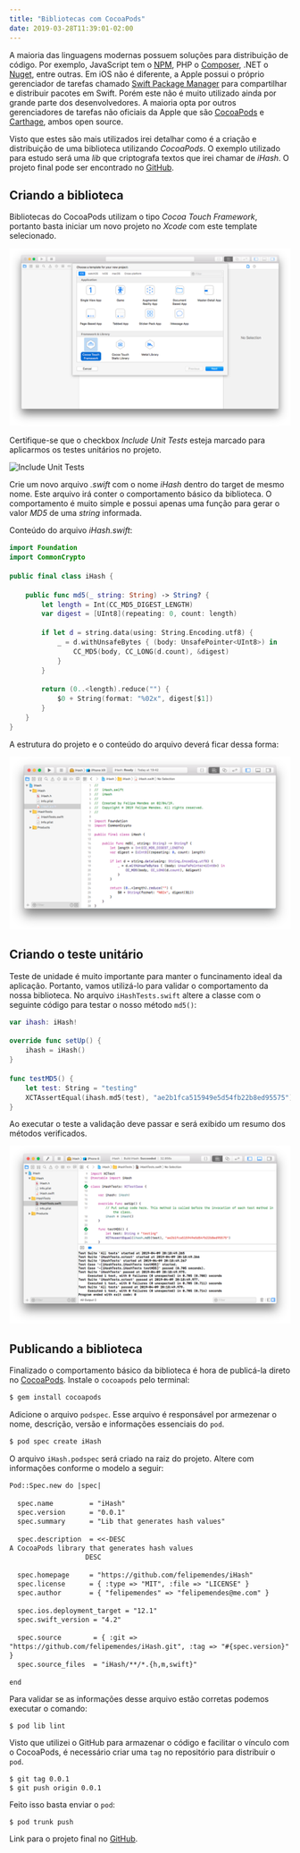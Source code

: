 ```yaml
---
title: "Bibliotecas com CocoaPods"
date: 2019-03-28T11:39:01-02:00
---
```


A maioria das linguagens modernas possuem soluções para distribuição de código. Por exemplo, JavaScript tem o [NPM](https://www.npmjs.com/), PHP o [Composer](https://getcomposer.org/), .NET o [Nuget](https://getcomposer.org/), entre outras. Em iOS não é diferente, a Apple possui o próprio gerenciador de tarefas chamado [Swift Package Manager](https://swift.org/package-manager/) para compartilhar e distribuir pacotes em Swift. Porém este não é muito utilizado ainda por grande parte dos desenvolvedores. A maioria opta por outros gerenciadores de tarefas não oficiais da Apple que são [CocoaPods](https://cocoapods.org/) e [Carthage](https://github.com/Carthage/Carthage), ambos open source.

Visto que estes são mais utilizados irei detalhar como é a criação e distribuição de uma biblioteca utilizando *CocoaPods*. O exemplo utilizado para estudo será uma *lib* que criptografa textos que irei chamar de *iHash*. O projeto final pode ser encontrado no [GitHub](https://github.com/felipemendes/iHash).

## Criando a biblioteca

Bibliotecas do CocoaPods utilizam o tipo *Cocoa Touch Framework*, portanto basta iniciar um novo projeto no *Xcode* com este template selecionado.

![Cocoa Touch Framework](../assets/bibliotecas-com-cocoapods/cocoa-touch-framework.png)

Certifique-se que o checkbox *Include Unit Tests* esteja marcado para aplicarmos os testes unitários no projeto.

![Include Unit Tests](include-unit-tests.png)

Crie um novo arquivo *.swift* com o nome *iHash* dentro do target de mesmo nome. Este arquivo irá conter o comportamento básico da biblioteca. O comportamento é muito simple e possui apenas uma função para gerar o valor *MD5* de uma *string* informada.

Conteúdo do arquivo *iHash.swift*:

```swift
import Foundation
import CommonCrypto

public final class iHash {
    
    public func md5(_ string: String) -> String? {
        let length = Int(CC_MD5_DIGEST_LENGTH)
        var digest = [UInt8](repeating: 0, count: length)
        
        if let d = string.data(using: String.Encoding.utf8) {
            _ = d.withUnsafeBytes { (body: UnsafePointer<UInt8>) in
                CC_MD5(body, CC_LONG(d.count), &digest)
            }
        }
        
        return (0..<length).reduce("") {
            $0 + String(format: "%02x", digest[$1])
        }
    }
}
```

A estrutura do projeto e o conteúdo do arquivo deverá ficar dessa forma:

![iHash](../assets/bibliotecas-com-cocoapods/iHash.png)

## Criando o teste unitário

Teste de unidade é muito importante para manter o funcinamento ideal da aplicação. Portanto, vamos utilizá-lo para validar o comportamento da nossa biblioteca. No arquivo `iHashTests.swift` altere a classe com o seguinte código para testar o nosso método `md5()`:

```swift
var ihash: iHash!
    
override func setUp() {
    ihash = iHash()
}

func testMD5() {
    let test: String = "testing"
    XCTAssertEqual(ihash.md5(test), "ae2b1fca515949e5d54fb22b8ed95575")
}
```

Ao executar o teste a validação deve passar e será exibido um resumo dos métodos verificados.

![Teste unitário](../assets/bibliotecas-com-cocoapods/teste-unitario.png)

## Publicando a biblioteca

Finalizado o comportamento básico da biblioteca é hora de publicá-la direto no [CocoaPods](https://cocoapods.org/.). Instale o `cocoapods` pelo terminal:

```swift
$ gem install cocoapods
```

Adicione o arquivo `podspec`. Esse arquivo é responsável por armezenar o nome, descrição, versão e informações essenciais do `pod`.

```swift
$ pod spec create iHash
```

O arquivo `iHash.podspec` será criado na raiz do projeto. Altere com informações conforme o modelo a seguir:

```
Pod::Spec.new do |spec|

  spec.name         = "iHash"
  spec.version      = "0.0.1"
  spec.summary      = "Lib that generates hash values"

  spec.description  = <<-DESC
A CocoaPods library that generates hash values
                   DESC

  spec.homepage     = "https://github.com/felipemendes/iHash"
  spec.license      = { :type => "MIT", :file => "LICENSE" }
  spec.author       = { "felipemendes" => "felipemendes@me.com" }

  spec.ios.deployment_target = "12.1"
  spec.swift_version = "4.2"

  spec.source        = { :git => "https://github.com/felipemendes/iHash.git", :tag => "#{spec.version}" }
  spec.source_files  = "iHash/**/*.{h,m,swift}"

end
```

Para validar se as informações desse arquivo estão corretas podemos executar o comando:

```
$ pod lib lint
```

Visto que utilizei o GitHub para armazenar o código e facilitar o vínculo com o CocoaPods, é necessário criar uma `tag` no repositório para distribuir o `pod`.

```
$ git tag 0.0.1
$ git push origin 0.0.1
```

Feito isso basta enviar o `pod`:

```
$ pod trunk push
```

Link para o projeto final no [GitHub](https://github.com/felipemendes/iHash).